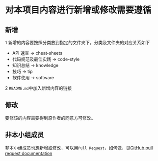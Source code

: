 # 对本项目内容进行新增或修改需要遵循
## 新增
1 新增的内容要按照分类放到指定的文件夹下。分类及文件夹的对应关系如下
* API 速查 -> cheat-sheets
* 代码规范及最佳实践 -> code-style
* 知识总结 -> knowledge
* 技巧 -> tip
* 软件使用 -> software

2 `README.md`中加入新增内容的链接

## 修改
要修该的内容需要得到原作者的同意方可修改。

## 非本小组成员
非本小组成员也想新增或修改，可以用`Pull Request`，如何做，见[GitHub pull request documentation](http://help.github.com/send-pull-requests/)